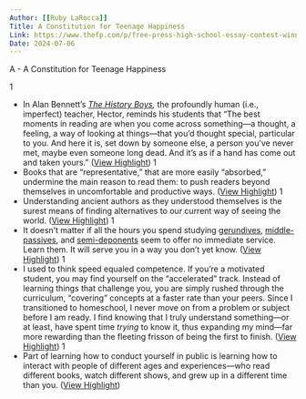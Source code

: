 ```yaml
---
Author: [[Ruby LaRocca]]
Title: A Constitution for Teenage Happiness
Link: https://www.thefp.com/p/free-press-high-school-essay-contest-winner?utm_source=substack&utm_medium=email
Date: 2024-07-06
---
```

A - A Constitution for Teenage Happiness

1
- In Alan Bennett’s *[The History Boys](https://www.britannica.com/topic/The-History-Boys-play-by-Bennett),* the profoundly human (i.e., imperfect) teacher, Hector, reminds his students that “The best moments in reading are when you come across something—a thought, a feeling, a way of looking at things—that you’d thought special, particular to you. And here it is, set down by someone else, a person you’ve never met, maybe even someone long dead. And it’s as if a hand has come out and taken yours.” ([View Highlight](https://read.readwise.io/read/01h9ncq5xmsj34xwz7vp3gba1d))
1
- Books that are “representative,” that are more easily “absorbed,” undermine the main reason to read them: to push readers beyond themselves in uncomfortable and productive ways. ([View Highlight](https://read.readwise.io/read/01h9ncqyb26t9wmtrz8wxw63ha))
1
- Understanding ancient authors as they understood themselves is the surest means of finding alternatives to our current way of seeing the world. ([View Highlight](https://read.readwise.io/read/01h9nct06e8dm4qhawd5ah5pzj))
1
- It doesn’t matter if all the hours you spend studying [gerundives](https://dcc.dickinson.edu/grammar/latin/gerund-and-gerundive), [middle-passives](https://blog.oup.com/2019/06/what-is-middle-voice/), and [semi-deponents](https://www.thelatinlibrary.com/101/Deponent.pdf) seem to offer no immediate service. Learn them. It will serve you in a way you don’t yet know. ([View Highlight](https://read.readwise.io/read/01h9nctnaqt359azhpgspae96a))
1
- I used to think speed equaled competence. If you’re a motivated student, you may find yourself on the “accelerated” track. Instead of learning things that challenge you, you are simply rushed through the curriculum, “covering” concepts at a faster rate than your peers. Since I transitioned to homeschool, I never move on from a problem or subject before I am ready. I find knowing that I truly understand something—or at least, have spent time *trying* to know it, thus expanding my mind—far more rewarding than the fleeting frisson of being the first to finish. ([View Highlight](https://read.readwise.io/read/01h9ncvwc02ktj79pbn19gx03f))
1
- Part of learning how to conduct yourself in public is learning how to interact with people of different ages and experiences—who read different books, watch different shows, and grew up in a different time than you. ([View Highlight](https://read.readwise.io/read/01h9ncx3338e5cwwsehed4q8rn))
